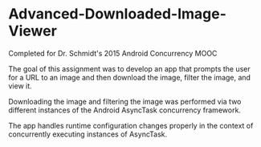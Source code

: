 # Advanced-Downloaded-Image-Viewer
Completed for Dr. Schmidt's 2015 Android Concurrency MOOC

The goal of this assignment was to develop an app that prompts the user for a URL to an image and then download the image, filter the image, and view it.

Downloading the image and filtering the image was performed via two different instances of the Android AsyncTask concurrency framework.

The app handles runtime configuration changes properly in the context of concurrently executing instances of AsyncTask.
